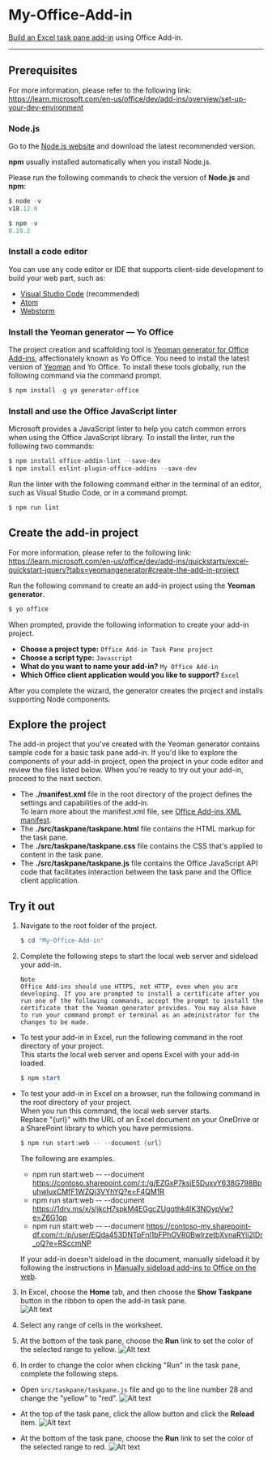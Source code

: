 # My-Office-Add-in
[Build an Excel task pane add-in](https://learn.microsoft.com/en-us/office/dev/add-ins/quickstarts/excel-quickstart-jquery?tabs=yeomangenerator) using Office Add-in.

---
## Prerequisites
For more information, please refer to the following link: <br/>
https://learn.microsoft.com/en-us/office/dev/add-ins/overview/set-up-your-dev-environment

### Node.js
Go to the [Node.js website](https://nodejs.org/en/) and download the latest recommended version.

**npm** usually installed automatically when you install Node.js.

Please run the following commands to check the version of **Node.js** and **npm**:
```powershell
$ node -v
v18.12.0

$ npm -v
8.19.2
```

### Install a code editor
You can use any code editor or IDE that supports client-side development to build your web part, such as:

- [Visual Studio Code](https://code.visualstudio.com/) (recommended)
- [Atom](https://atom.io/)
- [Webstorm](https://www.jetbrains.com/webstorm)

### Install the Yeoman generator — Yo Office
The project creation and scaffolding tool is [Yeoman generator for Office Add-ins](https://learn.microsoft.com/en-us/office/dev/add-ins/develop/yeoman-generator-overview), affectionately known as Yo Office. You need to install the latest version of [Yeoman](https://github.com/yeoman/yo) and Yo Office. To install these tools globally, run the following command via the command prompt.
```powershell
$ npm install -g yo generator-office
```

### Install and use the Office JavaScript linter
Microsoft provides a JavaScript linter to help you catch common errors when using the Office JavaScript library. To install the linter, run the following two commands:
```powershell
$ npm install office-addin-lint --save-dev
$ npm install eslint-plugin-office-addins --save-dev
```

Run the linter with the following command either in the terminal of an editor, such as Visual Studio Code, or in a command prompt.
```powershell
$ npm run lint
```

## Create the add-in project
For more information, please refer to the following link: <br/>
https://learn.microsoft.com/en-us/office/dev/add-ins/quickstarts/excel-quickstart-jquery?tabs=yeomangenerator#create-the-add-in-project

Run the following command to create an add-in project using the **Yeoman generator**.
```powershell
$ yo office
```

When prompted, provide the following information to create your add-in project.

* **Choose a project type:** `Office Add-in Task Pane project`
* **Choose a script type:** `Javascript`
* **What do you want to name your add-in?** `My Office Add-in`
* **Which Office client application would you like to support?** `Excel`

After you complete the wizard, the generator creates the project and installs supporting Node components.

## Explore the project
The add-in project that you've created with the Yeoman generator contains sample code for a basic task pane add-in. If you'd like to explore the components of your add-in project, open the project in your code editor and review the files listed below. When you're ready to try out your add-in, proceed to the next section.
* The **./manifest.xml** file in the root directory of the project defines the settings and capabilities of the add-in.<br/>To learn more about the manifest.xml file, see [Office Add-ins XML manifest](https://learn.microsoft.com/en-us/office/dev/add-ins/develop/add-in-manifests).
* The **./src/taskpane/taskpane.html** file contains the HTML markup for the task pane.
* The **./src/taskpane/taskpane.css** file contains the CSS that's applied to content in the task pane.
* The **./src/taskpane/taskpane.js** file contains the Office JavaScript API code that facilitates interaction between the task pane and the Office client application.

## Try it out
1. Navigate to the root folder of the project.
   ```powershell
   $ cd "My-Office-Add-in"
   ```
2. Complete the following steps to start the local web server and sideload your add-in.
   ```
   Note
   Office Add-ins should use HTTPS, not HTTP, even when you are developing. If you are prompted to install a certificate after you run one of the following commands, accept the prompt to install the certificate that the Yeoman generator provides. You may also have to run your command prompt or terminal as an administrator for the changes to be made.
   ```
  * To test your add-in in Excel, run the following command in the root directory of your project.<br/>This starts the local web server and opens Excel with your add-in loaded.
    ```powershell
    $ npm start
    ```
  * To test your add-in in Excel on a browser, run the following command in the root directory of your project.<br/>When you run this command, the local web server starts.<br/>Replace "{url}" with the URL of an Excel document on your OneDrive or a SharePoint library to which you have permissions.
    ```powershell
    $ npm run start:web -- --document {url}
    ```
    The following are examples.
    * npm run start:web -- --document https://contoso.sharepoint.com/:t:/g/EZGxP7ksiE5DuxvY638G798BpuhwluxCMfF1WZQj3VYhYQ?e=F4QM1R
    * npm run start:web -- --document https://1drv.ms/x/s!jkcH7spkM4EGgcZUgqthk4IK3NOypVw?e=Z6G1qp
    * npm run start:web -- --document https://contoso-my.sharepoint-df.com/:t:/p/user/EQda453DNTpFnl1bFPhOVR0BwlrzetbXvnaRYii2lDr_oQ?e=RSccmNP

    If your add-in doesn't sideload in the document, manually sideload it by following the instructions in [Manually sideload add-ins to Office on the web](https://learn.microsoft.com/en-us/office/dev/add-ins/testing/sideload-office-add-ins-for-testing#manually-sideload-an-add-in-to-office-on-the-web).

3. In Excel, choose the **Home** tab, and then choose the **Show Taskpane** button in the ribbon to open the add-in task pane.<br/>
   ![Alt text](help/show-taskpane-button.png?raw=true)

4. Select any range of cells in the worksheet.

5. At the bottom of the task pane, choose the **Run** link to set the color of the selected range to yellow.
   ![Alt text](help/run-add-in.png?raw=true)

6. In order to change the color when clicking "Run" in the task pane, complete the following steps.

  * Open `src/taskpane/taskpane.js` file and go to the line number 28 and change the "yellow" to "red".
    ![Alt text](help/fill-color-code-position.png?raw=true)

  * At the top of the task pane, click the allow button and click the **Reload** item.
    ![Alt text](help/add-in-reload-button.png?raw=true)

  * At the bottom of the task pane, choose the **Run** link to set the color of the selected range to red.
    ![Alt text](help/add-in-change-red.png?raw=true)
